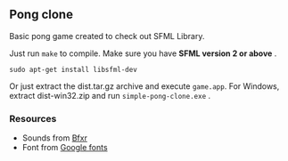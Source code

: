 ## Pong clone 

Basic pong game created to check out SFML Library.

Just run `make` to compile. Make sure you have **SFML version 2 or above** .

```
sudo apt-get install libsfml-dev
```

Or just extract the dist.tar.gz archive and execute `game.app`.
For Windows, extract dist-win32.zip and run `simple-pong-clone.exe` .


### Resources

* Sounds from [Bfxr](http://www.bfxr.net/)
* Font from [Google fonts](https://www.google.com/fonts)

